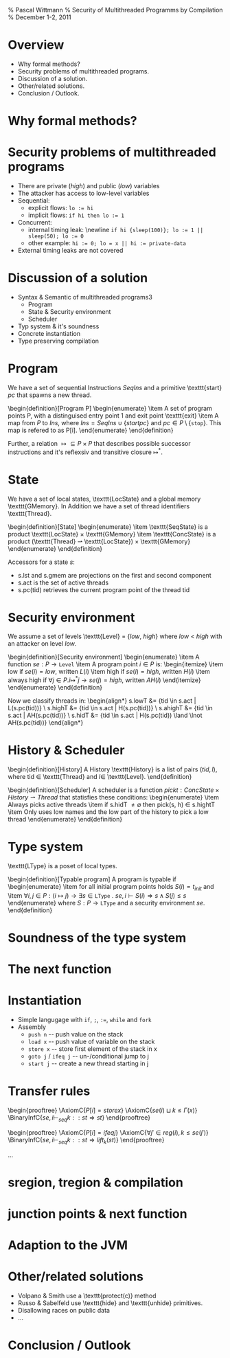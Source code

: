 % Pascal Wittmann
% Security of Multithreaded Programms by Compilation
% December 1-2, 2011

# Overview
  - Why formal methods?
  - Security problems of multithreaded programs.
  - Discussion of a solution.
  - Other/related solutions.
  - Conclusion / Outlook.

# Why formal methods?

# Security problems of multithreaded programs
  - There are private (_high_) and public (_low_) variables
  - The attacker has access to low-level variables
  - Sequential:
    - explicit flows: `lo := hi`
    - implicit flows: `if hi then lo := 1`
  - Concurrent:
    - internal timing leak: \newline `if hi {sleep(100)}; lo := 1 || sleep(50); lo := 0`
    - other example: `hi := 0; lo = x || hi := private-data`
  - External timing leaks are not covered

# Discussion of a solution
  - Syntax & Semantic of multithreaded programs3
    - Program
    - State & Security environment
    - Scheduler
  - Typ system & it's soundness
  - Concrete instantiation
  - Type preserving compilation

# Program
We have a set of sequential Instructions $SeqIns$ and a primitive
\texttt{start} _pc_ that spawns a new thread.

\begin{definition}[Program P]
  \begin{enumerate}
  \item A set of program points P, with a distinguised entry point 1 and exit point \texttt{exit}
  \item A map from $P$ to $Ins$, where $Ins = SeqIns \cup \{start pc\}$ and $pc \in P \setminus \{\mathtt{stop}\}$.
        This map is refered to as P[i].
  \end{enumerate}
\end{definition}

Further, a relation $\mapsto \subseteq P \times P$ that describes possible successor instructions
and it's reflexsiv and transitive closure $\mapsto^*$.

# State
We have a set of local states, \texttt{LocState} and a global memory \texttt{GMemory}.
In Addition we have a set of thread identifiers \texttt{Thread}.

\begin{definition}[State]
  \begin{enumerate}
  \item \texttt{SeqState} is a product \texttt{LocState} $\times$ \texttt{GMemory}
  \item \texttt{ConcState} is a product (\texttt{Thread} $\rightharpoonup$ \texttt{LocState}) $\times$ \texttt{GMemory}
  \end{enumerate}
\end{definition}

Accessors for a state $s$:

  - s.lst and s.gmem are projections on the first and second component
  - s.act is the set of active threads
  - s.pc(tid) retrieves the current program point of the thread tid

# Security environment
We assume a set of levels \texttt{Level} = \{_low_, _high_\} where _low_ < _high_
with an attacker on level _low_.

\begin{definition}[Security environment]
   \begin{enumerate}
   \item A function $se : P \rightarrow \mathtt{Level}$
   \item A program point $i \in P$ is:
     \begin{itemize}
     \item low if $se(i) = low$, written $L(i)$
     \item high if $se(i) = high$, written $H(i)$
     \item always high if $\forall j \in P . i \mapsto^* j \rightarrow se(j) = high$, written $AH(i)$
     \end{itemize}
   \end{enumerate}
\end{definition}

Now we classify threads in:
\begin{align*}
s.lowT &= \{tid \in s.act | L(s.pc(tid))\} \\
s.highT &= \{tid \in s.act | H(s.pc(tid))\} \\
s.ahighT &= \{tid \in s.act | AH(s.pc(tid))\} \\
s.hidT &= \{tid \in s.act | H(s.pc(tid)) \land \lnot AH(s.pc(tid))\} 
\end{align*}

# History & Scheduler

\begin{definition}[History]
A History \texttt{History} is a list of pairs $(tid, l)$, where tid $\in$ \texttt{Thread}
and $l \in$ \texttt{Level}.
\end{definition}

\begin{definition}[Scheduler]
A scheduler is a function $pickt : ConcState \times History \rightharpoonup Thread$
that statisfies these conditions:
   \begin{enumerate}
   \item Always picks active threads
   \item if s.hidT $\neq \emptyset$ then pick(s, h) $\in$ s.hightT
   \item Only uses low names and the low part of the history to pick a low thread
   \end{enumerate}
\end{definition}

# Type system
\texttt{LType} is a poset of local types.

\begin{definition}[Typable program]
A program is typable if
  \begin{enumerate}
  \item for all initial program points holds $S(i) = t_{init}$ and
  \item $\forall i, j \in P: (i \mapsto j) \rightarrow \exists s \in \mathtt{LType} \ . \ se, i \vdash S(i) \Rightarrow s \land S(j) \leq s$
  \end{enumerate}
where $S : P \rightarrow \mathtt{LType}$ and a security environment $se$.
\end{definition}

# Soundness of the type system

# The next function

# Instantiation
  - Simple langugage with `if`, `;`, `:=`, `while` and `fork`
  - Assembly 
    - `push n` -- push value on the stack
    - `load x` -- push value of variable on the stack
    - `store x` -- store first element of the stack in x
    - `goto j` / `ifeq j` -- un-/conditional jump to j
    - `start j` -- create a new thread starting in j

# Transfer rules
\begin{prooftree}
\AxiomC{$P[i] = store x$}
\AxiomC{$se(i) \sqcup k \leq \Gamma(x)$}
\BinaryInfC{$se, i \vdash_{seq} k :: st \Rightarrow st$}
\end{prooftree}

\begin{prooftree}
\AxiomC{$P[i] = ifeq j$}
\AxiomC{$\forall j' \in reg(i), k \leq se(j')$}
\BinaryInfC{$se, i \vdash_{seq} k :: st \Rightarrow lift_k(st)$}
\end{prooftree}

…

# sregion, tregion & compilation

# junction points & next function

# Adaption to the JVM

# Other/related solutions
  - Volpano & Smith use a \texttt{protect(c)} method
  - Russo & Sabelfeld use \texttt{hide} and \texttt{unhide} primitives.
  - Disallowing races on public data
  - …

# Conclusion / Outlook
